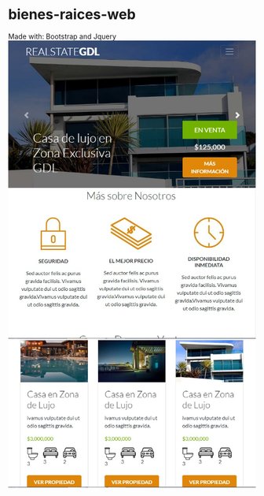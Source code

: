 # bienes-raices-web
Made with: Bootstrap and Jquery
![Screenshot](1.jpg)
 ![Screenshot](2.jpg)
![Screenshot](3.jpg)
